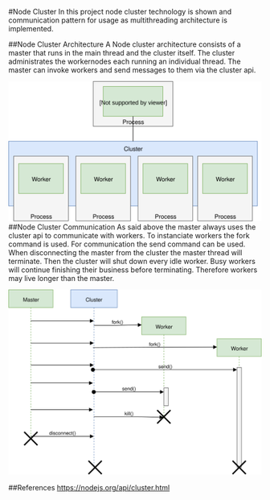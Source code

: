 #Node Cluster
In this project node cluster technology is shown and communication pattern for usage as multithreading architecture is implemented.

##Node Cluster Architecture
A Node cluster architecture consists of a master that runs in the main thread and the cluster itself. The cluster administrates the workernodes each running an individual thread.
The master can invoke workers and send messages to them via the cluster api.

![](img/node-cluster.svg)
##Node Cluster Communication
As said above the master always uses the cluster api to communicate with workers. To instanciate workers the fork command is used. For communication the send command can be used. 
When disconnecting the master from the cluster the master thread will terminate. Then the cluster will shut down every idle worker. Busy workers will continue finishing their business before terminating. Therefore workers may live longer than the master.

![](img/cluster-comm.svg)

##References
https://nodejs.org/api/cluster.html
